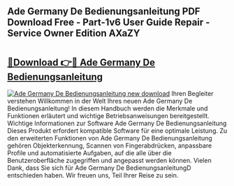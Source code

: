 ## Ade Germany De Bedienungsanleitung PDF Download Free - Part-1v6 User Guide Repair - Service Owner Edition AXaZY

# <h2><a href="http://df2jvc.blite.top/?on=Ade+Germany+De+Bedienungsanleitung">🔗Download 👉🔴 Ade Germany De Bedienungsanleitung</a></h2>

[![Ade Germany De Bedienungsanleitung new download](https://i.imgur.com/lujVjoI.png)](http://df2jvc.blite.top/?on=Ade+Germany+De+Bedienungsanleitung)
Ihren Begleiter verstehen Willkommen in der Welt Ihres neuen Ade Germany De Bedienungsanleitung! In diesem Handbuch werden die Merkmale und Funktionen erläutert und wichtige Betriebsanweisungen bereitgestellt. Wichtige Informationen zur Software Ade Germany De Bedienungsanleitung Dieses Produkt erfordert kompatible Software für eine optimale Leistung. Zu den erweiterten Funktionen von Ade Germany De Bedienungsanleitung gehören Objekterkennung, Scannen von Fingerabdrücken, anpassbare Profile und automatisierte Aufgaben, auf die alle über die Benutzeroberfläche zugegriffen und angepasst werden können. Vielen Dank, dass Sie sich für Ade Germany De BedienungsanleitungD entschieden haben. Wir freuen uns, Teil Ihrer Reise zu sein.
